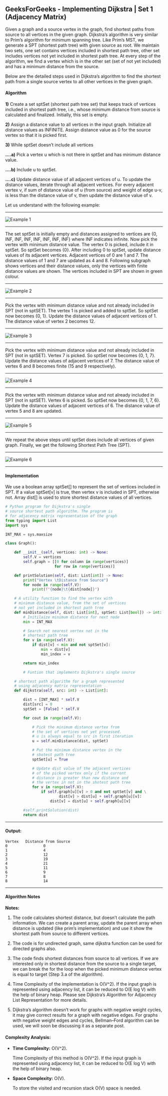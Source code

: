 ## GeeksForGeeks - Implementing Dijkstra | Set 1 (Adjacency Matrix)

Given a graph and a source vertex in the graph, find shortest paths from source to all vertices in the given graph.
Dijkstra’s algorithm is very similar to Prim’s algorithm for minimum spanning tree. Like Prim’s MST, we generate a SPT (shortest path tree) with given source as root. We maintain two sets, one set contains vertices included in shortest path tree, other set includes vertices not yet included in shortest path tree. At every step of the algorithm, we find a vertex which is in the other set (set of not yet included) and has a minimum distance from the source.

Below are the detailed steps used in Dijkstra’s algorithm to find the shortest path from a single source vertex to all other vertices in the given graph.

#### Algorithm
**1)** Create a set sptSet (shortest path tree set) that keeps track of vertices included in shortest path tree, i.e., whose minimum distance from source is calculated and finalized. Initially, this set is empty.

**2)** Assign a distance value to all vertices in the input graph. Initialize all distance values as INFINITE. Assign distance value as 0 for the source vertex so that it is picked first.

**3)** While sptSet doesn’t include all vertices

**….a)** Pick a vertex u which is not there in sptSet and has minimum distance value.

**….b)** Include u to sptSet.

**….c)** Update distance value of all adjacent vertices of u. To update the distance values, iterate through all adjacent vertices. For every adjacent vertex v, if sum of distance value of u (from source) and weight of edge u-v, is less than the distance value of v, then update the distance value of v.

Let us understand with the following example:
____
![Example 1](Example_1.jpg)
____
The set sptSet is initially empty and distances assigned to vertices are {0, INF, INF, INF, INF, INF, INF, INF} where INF indicates infinite. Now pick the vertex with minimum distance value. The vertex 0 is picked, include it in sptSet. So sptSet becomes {0}. After including 0 to sptSet, update distance values of its adjacent vertices. Adjacent vertices of 0 are 1 and 7. The distance values of 1 and 7 are updated as 4 and 8. Following subgraph shows vertices and their distance values, only the vertices with finite distance values are shown. The vertices included in SPT are shown in green colour.
____
![Example 2](Example_2.jpg)
____
Pick the vertex with minimum distance value and not already included in SPT (not in sptSET). The vertex 1 is picked and added to sptSet. So sptSet now becomes {0, 1}. Update the distance values of adjacent vertices of 1. The distance value of vertex 2 becomes 12.
____
![Example 3](Example_3.jpg)
____
Pick the vertex with minimum distance value and not already included in SPT (not in sptSET). Vertex 7 is picked. So sptSet now becomes {0, 1, 7}. Update the distance values of adjacent vertices of 7. The distance value of vertex 6 and 8 becomes finite (15 and 9 respectively).
____
![Example 4](Example_4.jpg)
____
Pick the vertex with minimum distance value and not already included in SPT (not in sptSET). Vertex 6 is picked. So sptSet now becomes {0, 1, 7, 6}. Update the distance values of adjacent vertices of 6. The distance value of vertex 5 and 8 are updated.
____
![Example 5](Example_5.jpg)
____
We repeat the above steps until sptSet does include all vertices of given graph. Finally, we get the following Shortest Path Tree (SPT).
____
![Example 6](Example_6.jpg)
____

#### Implementation

We use a boolean array sptSet[] to represent the set of vertices included in SPT. If a value sptSet[v] is true, then vertex v is included in SPT, otherwise not. Array dist[] is used to store shortest distance values of all vertices.

```python
# Python program for Dijkstra's single
# source shortest path algorithm. The program is
# for adjacency matrix representation of the graph
from typing import List
import sys

INT_MAX = sys.maxsize

class Graph():

    def __init__(self, vertices: int) -> None:
        self.V = vertices
        self.graph = [[0 for column in range(vertices)]
                      for row in range(vertices)]

    def printSolution(self, dist: List[int]) -> None:
        print("Vertex \tDistance from Source")
        for node in range(self.V):
            print(f"{node}\t{dist[node]}")

    # A utility function to find the vertex with
    # minimum distance value, from the set of vertices
    # not yet included in shortest path tree
    def minDistance(self, dist: List[int], sptSet: List[bool]) -> int:
        # Initilaize minimum distance for next node
        min = INT_MAX

        # Search not nearest vertex not in the
        # shortest path tree
        for v in range(self.V):
            if dist[v] < min and not sptSet[v]:
                min = dist[v]
                min_index = v

        return min_index

        # Funtion that implements Dijkstra's single source

    # shortest path algorithm for a graph represented
    # using adjacency matrix representation
    def dijkstra(self, src: int) -> List[int]:

        dist = [INT_MAX] * self.V
        dist[src] = 0
        sptSet = [False] * self.V

        for cout in range(self.V):

            # Pick the minimum distance vertex from
            # the set of vertices not yet processed.
            # u is always equal to src in first iteration
            u = self.minDistance(dist, sptSet)

            # Put the minimum distance vertex in the
            # shotest path tree
            sptSet[u] = True

            # Update dist value of the adjacent vertices
            # of the picked vertex only if the current
            # distance is greater than new distance and
            # the vertex in not in the shotest path tree
            for v in range(self.V):
                if self.graph[u][v] > 0 and not sptSet[v] and \
                        dist[v] > dist[u] + self.graph[u][v]:
                    dist[v] = dist[u] + self.graph[u][v]

        #self.printSolution(dist)
        return dist
```
____

#### Output:

```
Vertex   Distance from Source
0                0
1                4
2                12
3                19
4                21
5                11
6                9
7                8
8                14
```
____

#### Algorithm Notes

**Notes:**

1) The code calculates shortest distance, but doesn’t calculate the path information. We can create a parent array, update the parent array when distance is updated (like prim’s implementation) and use it show the shortest path from source to different vertices.

2) The code is for undirected graph, same dijkstra function can be used for directed graphs also.

3) The code finds shortest distances from source to all vertices. If we are interested only in shortest distance from the source to a single target, we can break the for the loop when the picked minimum distance vertex is equal to target (Step 3.a of the algorithm).

4) Time Complexity of the implementation is O(V^2). If the input graph is represented using adjacency list, it can be reduced to O(E log V) with the help of binary heap. Please see
Dijkstra’s Algorithm for Adjacency List Representation for more details.

5) Dijkstra’s algorithm doesn’t work for graphs with negative weight cycles, it may give correct results for a graph with negative edges. For graphs with negative weight edges and cycles, Bellman–Ford algorithm can be used, we will soon be discussing it as a separate post.


#### Complexity Analysis:

- **Time Complexity:** O(V^2).
    
    Time Complexity of this method is O(V^2). If the input graph is represented using adjacency list, it can be reduced to O(E log V) with the help of binary heap.
    
- **Space Complexity:** O(V).

    To store the visited and recursion stack O(V) space is needed.